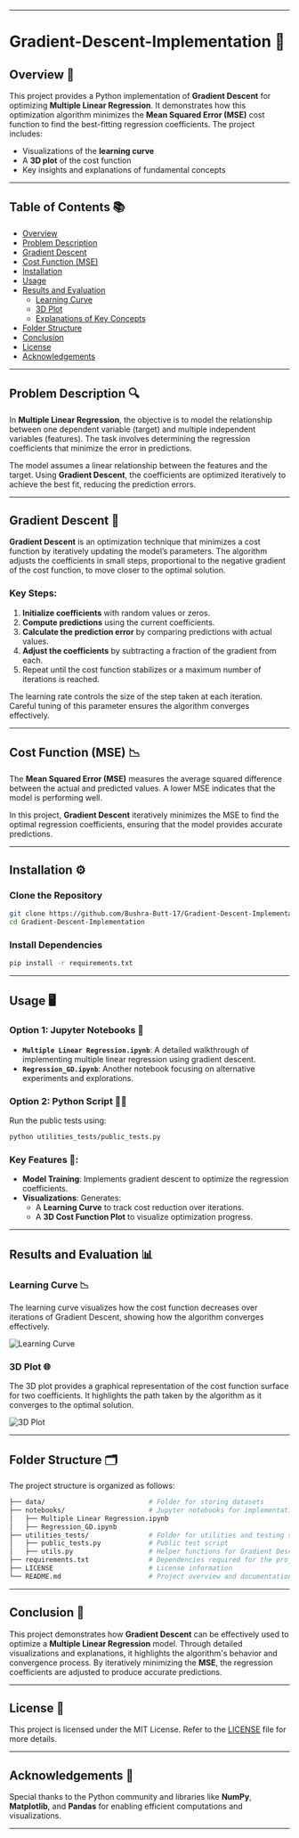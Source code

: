 
---

# Gradient-Descent-Implementation 🚀  

## Overview 📝  

This project provides a Python implementation of **Gradient Descent** for optimizing **Multiple Linear Regression**. It demonstrates how this optimization algorithm minimizes the **Mean Squared Error (MSE)** cost function to find the best-fitting regression coefficients. The project includes:  
- Visualizations of the **learning curve**  
- A **3D plot** of the cost function  
- Key insights and explanations of fundamental concepts  

---

## Table of Contents 📚  
- [Overview](#overview)  
- [Problem Description](#problem-description)  
- [Gradient Descent](#gradient-descent)  
- [Cost Function (MSE)](#cost-function-mse)  
- [Installation](#installation)  
- [Usage](#usage)  
- [Results and Evaluation](#results-and-evaluation)  
  - [Learning Curve](#learning-curve)  
  - [3D Plot](#3d-plot)  
  - [Explanations of Key Concepts](#explanations-of-key-concepts)  
- [Folder Structure](#folder-structure)  
- [Conclusion](#conclusion)  
- [License](#license)  
- [Acknowledgements](#acknowledgements)  

---

## Problem Description 🔍  

In **Multiple Linear Regression**, the objective is to model the relationship between one dependent variable (target) and multiple independent variables (features). The task involves determining the regression coefficients that minimize the error in predictions.  

The model assumes a linear relationship between the features and the target. Using **Gradient Descent**, the coefficients are optimized iteratively to achieve the best fit, reducing the prediction errors.  

---

## Gradient Descent 🔽  

**Gradient Descent** is an optimization technique that minimizes a cost function by iteratively updating the model’s parameters. The algorithm adjusts the coefficients in small steps, proportional to the negative gradient of the cost function, to move closer to the optimal solution.  

### Key Steps:  
1. **Initialize coefficients** with random values or zeros.  
2. **Compute predictions** using the current coefficients.  
3. **Calculate the prediction error** by comparing predictions with actual values.  
4. **Adjust the coefficients** by subtracting a fraction of the gradient from each.  
5. Repeat until the cost function stabilizes or a maximum number of iterations is reached.  

The learning rate controls the size of the step taken at each iteration. Careful tuning of this parameter ensures the algorithm converges effectively.  

---

## Cost Function (MSE) 📉  

The **Mean Squared Error (MSE)** measures the average squared difference between the actual and predicted values. A lower MSE indicates that the model is performing well.  

In this project, **Gradient Descent** iteratively minimizes the MSE to find the optimal regression coefficients, ensuring that the model provides accurate predictions.  

---

## Installation ⚙️  

### Clone the Repository  
```bash  
git clone https://github.com/Bushra-Butt-17/Gradient-Descent-Implementation.git  
cd Gradient-Descent-Implementation  
```  

### Install Dependencies  
```bash  
pip install -r requirements.txt  
```  

---

## Usage 🖥️  

### Option 1: Jupyter Notebooks 📓  
- **`Multiple Linear Regression.ipynb`**: A detailed walkthrough of implementing multiple linear regression using gradient descent.  
- **`Regression_GD.ipynb`**: Another notebook focusing on alternative experiments and explorations.  

### Option 2: Python Script 🧑‍💻  
Run the public tests using:  
```bash  
python utilities_tests/public_tests.py  
```  

### Key Features 🌟:  
- **Model Training**: Implements gradient descent to optimize the regression coefficients.  
- **Visualizations**: Generates:  
  - A **Learning Curve** to track cost reduction over iterations.  
  - A **3D Cost Function Plot** to visualize optimization progress.  

---

## Results and Evaluation 📊  

### Learning Curve 📉  

The learning curve visualizes how the cost function decreases over iterations of Gradient Descent, showing how the algorithm converges effectively.  

![Learning Curve](learning_curve.png)  

### 3D Plot 🌐  

The 3D plot provides a graphical representation of the cost function surface for two coefficients. It highlights the path taken by the algorithm as it converges to the optimal solution.  

![3D Plot](3d_plot.png)  

---

## Folder Structure 🗂️  

The project structure is organized as follows:  

```bash  
├── data/                          # Folder for storing datasets  
├── notebooks/                     # Jupyter notebooks for implementations  
│   ├── Multiple Linear Regression.ipynb  
│   ├── Regression_GD.ipynb  
├── utilities_tests/               # Folder for utilities and testing scripts  
│   ├── public_tests.py            # Public test script  
│   ├── utils.py                   # Helper functions for Gradient Descent  
├── requirements.txt               # Dependencies required for the project  
├── LICENSE                        # License information  
└── README.md                      # Project overview and documentation  
```  

---

## Conclusion 🎯  

This project demonstrates how **Gradient Descent** can be effectively used to optimize a **Multiple Linear Regression** model. Through detailed visualizations and explanations, it highlights the algorithm's behavior and convergence process. By iteratively minimizing the **MSE**, the regression coefficients are adjusted to produce accurate predictions.  

---

## License 📜  

This project is licensed under the MIT License. Refer to the [LICENSE](LICENSE) file for more details.  

---

## Acknowledgements 🙏  

Special thanks to the Python community and libraries like **NumPy**, **Matplotlib**, and **Pandas** for enabling efficient computations and visualizations.  

---  

